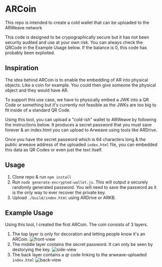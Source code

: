 # ARCoin

This repo is intended to create a cold wallet that can be uploaded to the ARWeave network

This code is designed to be crypographically secure but it has not been security audited and use at your own risk. You can always check the QRCode in the Example Usage below. If the balance is 0, this code has probably been exploited. 

## Inspiration

The idea behind ARCoin is to enable the embedding of AR into physical objects. Like a coin for example. 
You could then give someone the physical object and they would have AR.

To support this use case, we have to physically embed a JWK into a QR Code or something but it's currently not feasible as the JWKs are too big to fit inside of a standard QR Code.

Using this tool, you can upload a "cold-ish" wallet to ARWeave by following the instructions below. 
It produces a secret password that you must save forever & an index.html you can upload to Arweave using tools like ARDrive.

Once you have the secret password which is 64 characters long & the public arweave address of the uploaded `index.html` file, you can embedded this data as QR Codes or even just the text itself.

## Usage

1. Clone repo & run `npm install`
2. Run `node generate-encrypted-wallet.js`. 
This will output a securely randomly generated password. You will need to save the password as it is the only way to ever recover the private key.
3. Upload `./build/index.html` using ARDrive or ARKB. 


## Example Usage

Using this tool, I created the first ARCoin. The coin consists of 3 layers. 
1. The top layer is only for decoration and letting people know it's an ARCoin.
![front-view](https://user-images.githubusercontent.com/1102811/140691526-8c583b7f-0e38-4011-8072-539e3e3616c2.png)
2. The middle layer contains the secret password. It can only be seen by destorying the key.
![side-view](https://user-images.githubusercontent.com/1102811/140691546-c137bb89-9d24-429f-8659-e122e9223e0a.png)
3. The back layer contains a qr code linking to the arweave-uploaded `index.html`
![back-view](https://user-images.githubusercontent.com/1102811/140691635-a4f8e85b-d156-459c-8f6c-1e5384c75f8d.png)
